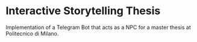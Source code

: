 # Interactive Storytelling Thesis

Implementation of a Telegram Bot that acts as a NPC for a master thesis at Politecnico di Milano.